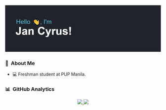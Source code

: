 ### ![](/header.png)

### 👤 &nbsp;About Me
- 💻 Freshman student at PUP Manila.

### 📊 &nbsp;GitHub Analytics

<div align="center">
<a href="https://github.com/jancyrusm">
  <img height="150em" src="https://github-readme-stats.vercel.app/api?username=jancyrusm&theme=react&show_icons=true&layout=compact"/>
  <img height="150em" src="https://github-readme-stats.vercel.app/api/top-langs/?username=jancyrusm&theme=react"/>
</a>
</div>

<!---
jancyrusm/jancyrusm is a ✨ special ✨ repository because its `README.md` (this file) appears on your GitHub profile.
You can click the Preview link to take a look at your changes.
--->
